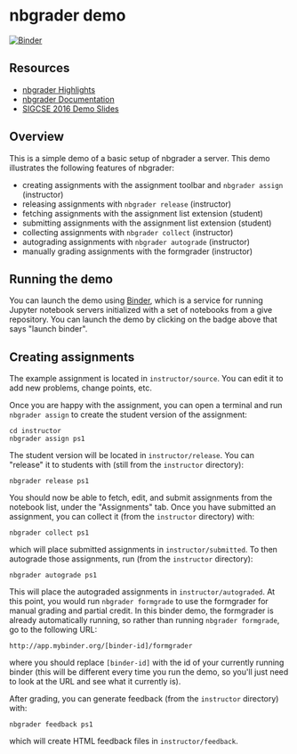# nbgrader demo

[![Binder](http://mybinder.org/badge.svg)](http://mybinder.org/repo/jhamrick/nbgrader-demo)

## Resources

* [nbgrader Highlights](http://nbgrader.readthedocs.org/en/latest/user_guide/highlights.html)
* [nbgrader Documentation](http://nbgrader.readthedocs.org/en/latest/)
* [SIGCSE 2016 Demo Slides](http://jhamrick.github.io/sigcse-2016-slides/#/)

## Overview

This is a simple demo of a basic setup of nbgrader a server. This demo illustrates the following features of nbgrader:

* creating assignments with the assignment toolbar and `nbgrader assign` (instructor)
* releasing assignments with `nbgrader release` (instructor)
* fetching assignments with the assignment list extension (student)
* submitting assignments with the assignment list extension (student)
* collecting assignments with `nbgrader collect` (instructor)
* autograding assignments with `nbgrader autograde` (instructor)
* manually grading assignments with the formgrader (instructor)

## Running the demo

You can launch the demo using [Binder](http://mybinder.org/), which is a service for running Jupyter notebook servers initialized with a set of notebooks from a give repository. You can launch the demo by clicking on the badge above that says "launch binder".

## Creating assignments

The example assignment is located in `instructor/source`. You can edit it to add new problems, change points, etc.

Once you are happy with the assignment, you can open a terminal and run `nbgrader assign` to create the student version of the assignment:

    cd instructor
    nbgrader assign ps1

The student version will be located in `instructor/release`. You can "release" it to students with (still from the `instructor` directory):

    nbgrader release ps1

You should now be able to fetch, edit, and submit assignments from the notebook list, under the "Assignments" tab. Once you have submitted an assignment, you can collect it (from the `instructor` directory) with:

    nbgrader collect ps1

which will place submitted assignments in `instructor/submitted`. To then autograde those assignments, run (from the `instructor` directory):

    nbgrader autograde ps1

This will place the autograded assignments in `instructor/autograded`. At this point, you would run `nbgrader formgrade` to use the formgrader for manual grading and partial credit. In this binder demo, the formgrader is already automatically running, so rather than running `nbgrader formgrade`, go to the following URL:

```
http://app.mybinder.org/[binder-id]/formgrader
```

where you should replace `[binder-id]` with the id of your currently running binder (this will be different every time you run the demo, so you'll just need to look at the URL and see what it currently is).

After grading, you can generate feedback (from the `instructor` directory) with:

    nbgrader feedback ps1

which will create HTML feedback files in `instructor/feedback`.
